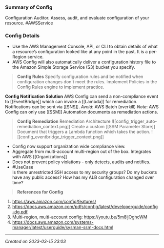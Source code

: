 ### Summary of Config
Configuration Auditor. Assess, audit, and evaluate  configuration of your resource. #AWSService 
### Config Details
- Use the AWS Management Console, API, or CLI to obtain details of what a resource’s configuration looked like at any point in the past. It is a per-Region service.
- AWS Config will also automatically deliver a configuration history file to the Amazon Simple Storage Service (S3) bucket you specify.
> **Config Rules**
	Specify configuration rules and be notified when configuration changes don't meet the rules.
	Implement Policies in the Config Rules engine to implement practice.

**Config Notification Solution**
AWS Config can send a non-compliance event to [[EventBridge]] which can invoke a [[Lambda]] for remediation. Notifications can be sent via [[SNS]].
*Avoid*: AWS Batch (overkill)
*Note*: AWS Config can only use [[SSM]] Automation documents as remediation actions.

>**Config Remediation**
Remediation Architecture ![[config_trigger_auto-remediation_context.png]]
> Create a custom [[SSM Parameter Store]] Document that triggers a Lambda function which takes the action.
> ![[config_eventbridge_trigger_context.png]]

- Config now support organization wide compliance view.
- Aggregate from multi-account multi-region out of the box. Integrates with AWS [[Organizations]]
- Does not prevent policy violations - only detects, audits and notifies.
- #UseCase  
	Is there unrestricted SSH access to my security groups?
	Do my buckets have any public access?
	How has my ALB configuration changed over time?


> 
> **References for Config**
1.  https://aws.amazon.com/config/features/
2. https://docs.aws.amazon.com/pdfs/config/latest/developerguide/config-dg.pdf
3. Multi-region, multi-account config: https://youtu.be/5m8ljOghcWM
4. https://docs.aws.amazon.com/systems-manager/latest/userguide/sysman-ssm-docs.html

---
*Created on 2023-03-15 23:03*